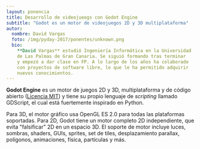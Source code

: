 ```yaml
---
layout: ponencia
title: Desarrollo de videojueogs con Godot Engine
subtitle: "Godot es un motor de videojuegos 2D y 3D multiplataforma"
autor:
  nombre: David Vargas
  foto: /img/pyday-2017/ponentes/unknown.png
  bio:
    **David Vargas** estudió Ingeniería Informática en la Universidad
    de Las Palmas de Gran Canaria. Se siguió formando tras terminar 
    y empezó a dar clase en FP. A lo largo de los años ha colaborado 
    con proyectos de software libre, lo que le ha permitido adquirir
    nuevos conocimientos.
---
```

**Godot Engine** es un motor de juegos 2D y 3D, multiplataforma y de 
código abierto ([Licencia MIT](https://es.wikipedia.org/wiki/Licencia_MIT))
y tiene su propio lenguaje de *scripting* llamado GDScript, el cual está
fuertemente inspirado en Python.

Para 3D, el motor gráfico usa OpenGL ES 2.0 para todas las plataformas soportadas.
Para 2D, Godot tiene un motor completo 2D independiente, que evita "falsificar" 2D en 
un espacio 3D. El soporte de motor incluye luces, sombras, shaders, GUIs, 
sprites, set de tiles, desplazamiento parallax, polígonos, animaciones, física, partículas 
y más. 


